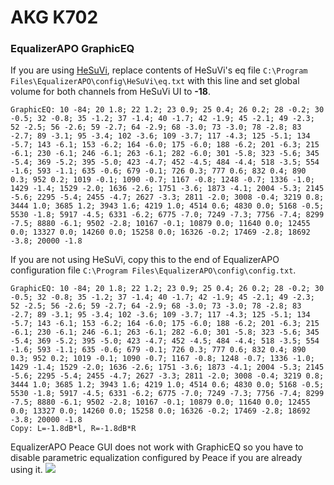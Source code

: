 # AKG K702
### EqualizerAPO GraphicEQ
If you are using [HeSuVi](https://sourceforge.net/projects/hesuvi/), replace contents of HeSuVi's eq file `C:\Program Files\EqualizerAPO\config\HeSuVi\eq.txt` with this line and set global volume for both channels from HeSuVi UI to **-18**.
```
GraphicEQ: 10 -84; 20 1.8; 22 1.2; 23 0.9; 25 0.4; 26 0.2; 28 -0.2; 30 -0.5; 32 -0.8; 35 -1.2; 37 -1.4; 40 -1.7; 42 -1.9; 45 -2.1; 49 -2.3; 52 -2.5; 56 -2.6; 59 -2.7; 64 -2.9; 68 -3.0; 73 -3.0; 78 -2.8; 83 -2.7; 89 -3.1; 95 -3.4; 102 -3.6; 109 -3.7; 117 -4.3; 125 -5.1; 134 -5.7; 143 -6.1; 153 -6.2; 164 -6.0; 175 -6.0; 188 -6.2; 201 -6.3; 215 -6.1; 230 -6.1; 246 -6.1; 263 -6.1; 282 -6.0; 301 -5.8; 323 -5.6; 345 -5.4; 369 -5.2; 395 -5.0; 423 -4.7; 452 -4.5; 484 -4.4; 518 -3.5; 554 -1.6; 593 -1.1; 635 -0.6; 679 -0.1; 726 0.3; 777 0.6; 832 0.4; 890 0.3; 952 0.2; 1019 -0.1; 1090 -0.7; 1167 -0.8; 1248 -0.7; 1336 -1.0; 1429 -1.4; 1529 -2.0; 1636 -2.6; 1751 -3.6; 1873 -4.1; 2004 -5.3; 2145 -5.6; 2295 -5.4; 2455 -4.7; 2627 -3.3; 2811 -2.0; 3008 -0.4; 3219 0.8; 3444 1.0; 3685 1.2; 3943 1.6; 4219 1.0; 4514 0.6; 4830 0.0; 5168 -0.5; 5530 -1.8; 5917 -4.5; 6331 -6.2; 6775 -7.0; 7249 -7.3; 7756 -7.4; 8299 -7.5; 8880 -6.1; 9502 -2.8; 10167 -0.1; 10879 0.0; 11640 0.0; 12455 0.0; 13327 0.0; 14260 0.0; 15258 0.0; 16326 -0.2; 17469 -2.8; 18692 -3.8; 20000 -1.8
```
If you are not using HeSuVi, copy this to the end of EqualizerAPO configuration file `C:\Program Files\EqualizerAPO\config\config.txt`.
```
GraphicEQ: 10 -84; 20 1.8; 22 1.2; 23 0.9; 25 0.4; 26 0.2; 28 -0.2; 30 -0.5; 32 -0.8; 35 -1.2; 37 -1.4; 40 -1.7; 42 -1.9; 45 -2.1; 49 -2.3; 52 -2.5; 56 -2.6; 59 -2.7; 64 -2.9; 68 -3.0; 73 -3.0; 78 -2.8; 83 -2.7; 89 -3.1; 95 -3.4; 102 -3.6; 109 -3.7; 117 -4.3; 125 -5.1; 134 -5.7; 143 -6.1; 153 -6.2; 164 -6.0; 175 -6.0; 188 -6.2; 201 -6.3; 215 -6.1; 230 -6.1; 246 -6.1; 263 -6.1; 282 -6.0; 301 -5.8; 323 -5.6; 345 -5.4; 369 -5.2; 395 -5.0; 423 -4.7; 452 -4.5; 484 -4.4; 518 -3.5; 554 -1.6; 593 -1.1; 635 -0.6; 679 -0.1; 726 0.3; 777 0.6; 832 0.4; 890 0.3; 952 0.2; 1019 -0.1; 1090 -0.7; 1167 -0.8; 1248 -0.7; 1336 -1.0; 1429 -1.4; 1529 -2.0; 1636 -2.6; 1751 -3.6; 1873 -4.1; 2004 -5.3; 2145 -5.6; 2295 -5.4; 2455 -4.7; 2627 -3.3; 2811 -2.0; 3008 -0.4; 3219 0.8; 3444 1.0; 3685 1.2; 3943 1.6; 4219 1.0; 4514 0.6; 4830 0.0; 5168 -0.5; 5530 -1.8; 5917 -4.5; 6331 -6.2; 6775 -7.0; 7249 -7.3; 7756 -7.4; 8299 -7.5; 8880 -6.1; 9502 -2.8; 10167 -0.1; 10879 0.0; 11640 0.0; 12455 0.0; 13327 0.0; 14260 0.0; 15258 0.0; 16326 -0.2; 17469 -2.8; 18692 -3.8; 20000 -1.8
Copy: L=-1.8dB*l, R=-1.8dB*R
```
EqualizerAPO Peace GUI does not work with GraphicEQ so you have to disable parametric equalization configured by Peace if you are already using it.
![](https://raw.githubusercontent.com/jaakkopasanen/AutoEq/master/results/Innerfidelity%202017/innerfidelity/onear/AKG%20K702/AKG%20K702.png)
